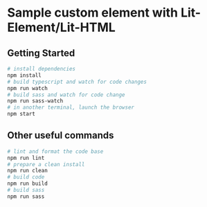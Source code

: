 # Sample custom element with Lit-Element/Lit-HTML

## Getting Started

```bash
# install dependencies
npm install
# build typescript and watch for code changes
npm run watch
# build sass and watch for code change
npm run sass-watch
# in another terminal, launch the browser
npm start
```

## Other useful commands

```bash
# lint and format the code base
npm run lint
# prepare a clean install
npm run clean
# build code
npm run build
# build sass
npm run sass
```

